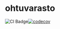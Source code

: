# ohtuvarasto

![CI Badge](https://github.com/KalleHahl/ohtuvarasto/workflows/CI/badge.svg)[![codecov](https://codecov.io/gh/KalleHahl/ohtuvarasto/graph/badge.svg?token=6JSGG9OWWP)](https://codecov.io/gh/KalleHahl/ohtuvarasto)
